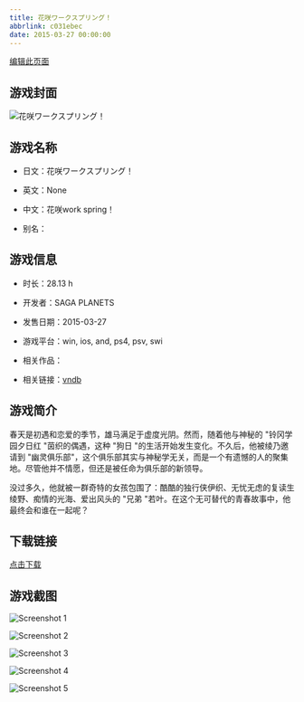 ```yaml
---
title: 花咲ワークスプリング！
abbrlink: c031ebec
date: 2015-03-27 00:00:00
---
```

[编辑此页面](https://github.com/ACG-3/ADV3-source/blob/main/source/_posts/games/%E8%8A%B1%E5%92%B2%E3%83%AF%E3%83%BC%E3%82%AF%E3%82%B9%E3%83%97%E3%83%AA%E3%83%B3%E3%82%B0%EF%BC%81.md)

## 游戏封面

![花咲ワークスプリング！](https://pan.timero.xyz/d/onedrive/img_lib_001/%E8%8A%B1%E5%92%B2%E3%83%AF%E3%83%BC%E3%82%AF%E3%82%B9%E3%83%97%E3%83%AA%E3%83%B3%E3%82%B0%EF%BC%81_cover.avif)


## 游戏名称

- 日文：花咲ワークスプリング！
- 英文：None
- 中文：花咲work spring！

- 别名：


## 游戏信息

- 时长：28.13 h
- 开发者：SAGA PLANETS
- 发售日期：2015-03-27
- 游戏平台：win, ios, and, ps4, psv, swi
- 相关作品：

- 相关链接：[vndb](https://vndb.org/v16070)


## 游戏简介

春天是初遇和恋爱的季节，雄马满足于虚度光阴。然而，随着他与神秘的 "铃冈学园夕日红 "茵织的偶遇，这种 "狗日 "的生活开始发生变化。不久后，他被绫乃邀请到 "幽灵俱乐部"，这个俱乐部其实与神秘学无关，而是一个有遗憾的人的聚集地。尽管他并不情愿，但还是被任命为俱乐部的新领导。

没过多久，他就被一群奇特的女孩包围了：酷酷的独行侠伊织、无忧无虑的复读生绫野、痴情的光海、爱出风头的 "兄弟 "若叶。在这个无可替代的青春故事中，他最终会和谁在一起呢？




## 下载链接

[点击下载](https://pan.timero.xyz/onedrive/adv_lib_001/%E8%8A%B1%E5%92%B2%E3%83%AF%E3%83%BC%E3%82%AF%E3%82%B9%E3%83%97%E3%83%AA%E3%83%B3%E3%82%B0%EF%BC%81)


## 游戏截图


![Screenshot 1](https://pan.timero.xyz/d/onedrive/img_lib_001/%E8%8A%B1%E5%92%B2%E3%83%AF%E3%83%BC%E3%82%AF%E3%82%B9%E3%83%97%E3%83%AA%E3%83%B3%E3%82%B0%EF%BC%81_Screenshot_1.avif)

![Screenshot 2](https://pan.timero.xyz/d/onedrive/img_lib_001/%E8%8A%B1%E5%92%B2%E3%83%AF%E3%83%BC%E3%82%AF%E3%82%B9%E3%83%97%E3%83%AA%E3%83%B3%E3%82%B0%EF%BC%81_Screenshot_2.avif)

![Screenshot 3](https://pan.timero.xyz/d/onedrive/img_lib_001/%E8%8A%B1%E5%92%B2%E3%83%AF%E3%83%BC%E3%82%AF%E3%82%B9%E3%83%97%E3%83%AA%E3%83%B3%E3%82%B0%EF%BC%81_Screenshot_3.avif)

![Screenshot 4](https://pan.timero.xyz/d/onedrive/img_lib_001/%E8%8A%B1%E5%92%B2%E3%83%AF%E3%83%BC%E3%82%AF%E3%82%B9%E3%83%97%E3%83%AA%E3%83%B3%E3%82%B0%EF%BC%81_Screenshot_4.avif)

![Screenshot 5](https://pan.timero.xyz/d/onedrive/img_lib_001/%E8%8A%B1%E5%92%B2%E3%83%AF%E3%83%BC%E3%82%AF%E3%82%B9%E3%83%97%E3%83%AA%E3%83%B3%E3%82%B0%EF%BC%81_Screenshot_5.avif)

